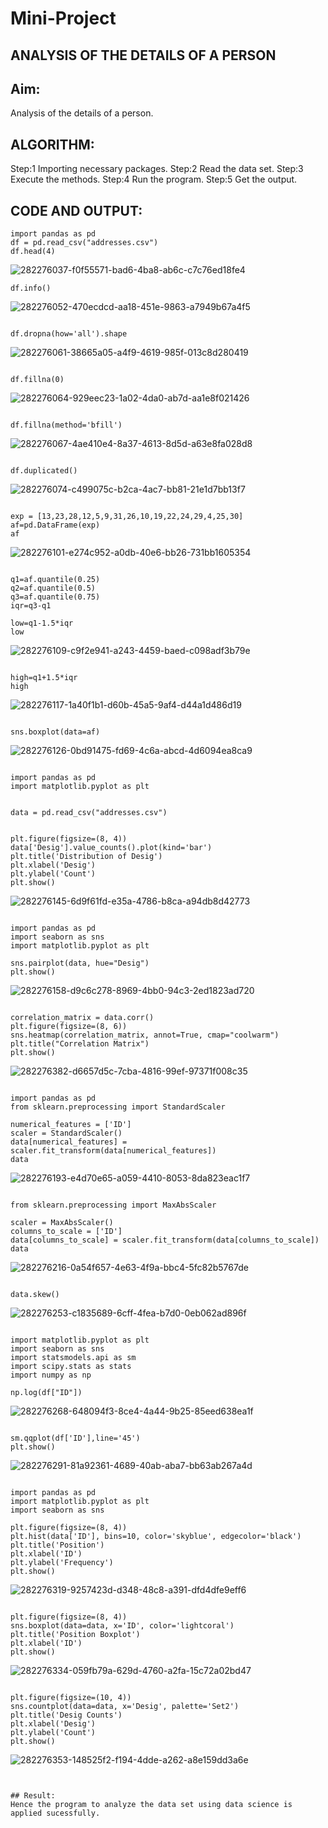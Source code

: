 # Mini-Project

## ANALYSIS OF THE DETAILS OF A PERSON

## Aim:
Analysis of the details of a person.

## ALGORITHM:
Step:1 Importing necessary packages.
Step:2 Read the data set.
Step:3 Execute the methods.
Step:4 Run the program.
Step:5 Get the output.

## CODE AND OUTPUT:
```
import pandas as pd
df = pd.read_csv("addresses.csv")
df.head(4)

```
![282276037-f0f55571-bad6-4ba8-ab6c-c7c76ed18fe4](https://github.com/soundariyan18/Mini-Project/assets/119393307/2fe3e72b-550c-43c2-8532-7597c3b63721)
```
df.info()

```
![282276052-470ecdcd-aa18-451e-9863-a7949b67a4f5](https://github.com/soundariyan18/Mini-Project/assets/119393307/3533dcb6-55b8-4f40-ae97-6b10ddebcd98)
```

df.dropna(how='all').shape
```
![282276061-38665a05-a4f9-4619-985f-013c8d280419](https://github.com/soundariyan18/Mini-Project/assets/119393307/76a6332d-e36b-491f-84ca-1ff5998f9b61)
```

df.fillna(0)
```
![282276064-929eec23-1a02-4da0-ab7d-aa1e8f021426](https://github.com/soundariyan18/Mini-Project/assets/119393307/5c97aae9-f197-4998-b2d9-a7cfe2e3ceec)
```

df.fillna(method='bfill')
```
![282276067-4ae410e4-8a37-4613-8d5d-a63e8fa028d8](https://github.com/soundariyan18/Mini-Project/assets/119393307/01dedecb-5e23-41b3-bcb6-518c3eab2697)
```

df.duplicated()
```
![282276074-c499075c-b2ca-4ac7-bb81-21e1d7bb13f7](https://github.com/soundariyan18/Mini-Project/assets/119393307/92218635-0a54-47cc-b549-95b17b8570cb)
```

exp = [13,23,28,12,5,9,31,26,10,19,22,24,29,4,25,30]
af=pd.DataFrame(exp)
af
```
![282276101-e274c952-a0db-40e6-bb26-731bb1605354](https://github.com/soundariyan18/Mini-Project/assets/119393307/c0308595-4352-439f-97c8-42be0048e7f8)
```

q1=af.quantile(0.25)
q2=af.quantile(0.5)
q3=af.quantile(0.75)
iqr=q3-q1

low=q1-1.5*iqr
low
```
![282276109-c9f2e941-a243-4459-baed-c098adf3b79e](https://github.com/soundariyan18/Mini-Project/assets/119393307/5627ad79-69e3-4bd6-b2c5-dc9d0edc3664)
```

high=q1+1.5*iqr
high
```
![282276117-1a40f1b1-d60b-45a5-9af4-d44a1d486d19](https://github.com/soundariyan18/Mini-Project/assets/119393307/3aa4f931-8057-452c-8de8-c7a61f466bfa)
```

sns.boxplot(data=af)
```
![282276126-0bd91475-fd69-4c6a-abcd-4d6094ea8ca9](https://github.com/soundariyan18/Mini-Project/assets/119393307/dcc6bb7d-a017-4f07-8542-0e5a13f29ec8)
```

import pandas as pd
import matplotlib.pyplot as plt


data = pd.read_csv("addresses.csv")


plt.figure(figsize=(8, 4))
data['Desig'].value_counts().plot(kind='bar')
plt.title('Distribution of Desig')
plt.xlabel('Desig')
plt.ylabel('Count')
plt.show()
```
![282276145-6d9f61fd-e35a-4786-b8ca-a94db8d42773](https://github.com/soundariyan18/Mini-Project/assets/119393307/594be105-a0db-48cd-b965-3fb38d203d43)
```

import pandas as pd
import seaborn as sns
import matplotlib.pyplot as plt

sns.pairplot(data, hue="Desig")
plt.show()
```
![282276158-d9c6c278-8969-4bb0-94c3-2ed1823ad720](https://github.com/soundariyan18/Mini-Project/assets/119393307/5810becb-956e-4bd4-bc98-d7f041f13bb9)
```

correlation_matrix = data.corr()
plt.figure(figsize=(8, 6))
sns.heatmap(correlation_matrix, annot=True, cmap="coolwarm")
plt.title("Correlation Matrix")
plt.show()
```
![282276382-d6657d5c-7cba-4816-99ef-97371f008c35](https://github.com/soundariyan18/Mini-Project/assets/119393307/aa465944-7980-419c-9a81-3e71b394ea0b)
```

import pandas as pd
from sklearn.preprocessing import StandardScaler

numerical_features = ['ID']
scaler = StandardScaler()
data[numerical_features] = scaler.fit_transform(data[numerical_features])
data
```
![282276193-e4d70e65-a059-4410-8053-8da823eac1f7](https://github.com/soundariyan18/Mini-Project/assets/119393307/a07b9e92-9dfc-4589-817b-66e913081e66)
```

from sklearn.preprocessing import MaxAbsScaler

scaler = MaxAbsScaler()
columns_to_scale = ['ID']
data[columns_to_scale] = scaler.fit_transform(data[columns_to_scale])
data
```
![282276216-0a54f657-4e63-4f9a-bbc4-5fc82b5767de](https://github.com/soundariyan18/Mini-Project/assets/119393307/f2099bbc-8ab9-4b2b-bceb-2bb9d5b3afb8)
```

data.skew()
```
![282276253-c1835689-6cff-4fea-b7d0-0eb062ad896f](https://github.com/soundariyan18/Mini-Project/assets/119393307/c07d828a-c951-40c0-b5f4-9cc4f38381a7)
```

import matplotlib.pyplot as plt
import seaborn as sns
import statsmodels.api as sm
import scipy.stats as stats
import numpy as np

np.log(df["ID"])
```
![282276268-648094f3-8ce4-4a44-9b25-85eed638ea1f](https://github.com/soundariyan18/Mini-Project/assets/119393307/8e1e26b1-fb6c-49f4-85e3-aedf3d1050a0)
```

sm.qqplot(df['ID'],line='45')
plt.show()
```
![282276291-81a92361-4689-40ab-aba7-bb63ab267a4d](https://github.com/soundariyan18/Mini-Project/assets/119393307/d02a983c-8a51-4b98-839c-fec96135e8bf)
```

import pandas as pd
import matplotlib.pyplot as plt
import seaborn as sns

plt.figure(figsize=(8, 4))
plt.hist(data['ID'], bins=10, color='skyblue', edgecolor='black')
plt.title('Position')
plt.xlabel('ID')
plt.ylabel('Frequency')
plt.show()
```
![282276319-9257423d-d348-48c8-a391-dfd4dfe9eff6](https://github.com/soundariyan18/Mini-Project/assets/119393307/d0d7faec-7b11-4e2e-9c0d-27116f39b048)
```

plt.figure(figsize=(8, 4))
sns.boxplot(data=data, x='ID', color='lightcoral')
plt.title('Position Boxplot')
plt.xlabel('ID')
plt.show()
```
![282276334-059fb79a-629d-4760-a2fa-15c72a02bd47](https://github.com/soundariyan18/Mini-Project/assets/119393307/5195ea30-c6d0-4dee-8578-ca36882d3bd4)
```

plt.figure(figsize=(10, 4))
sns.countplot(data=data, x='Desig', palette='Set2')
plt.title('Desig Counts')
plt.xlabel('Desig')
plt.ylabel('Count')
plt.show()
```
![282276353-148525f2-f194-4dde-a262-a8e159dd3a6e](https://github.com/soundariyan18/Mini-Project/assets/119393307/718d30b2-84df-414c-9697-349cda215742)
```


## Result:
Hence the program to analyze the data set using data science is applied sucessfully.
